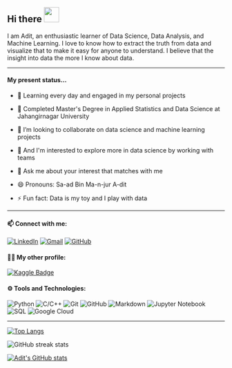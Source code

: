 ## Hi there <img src="https://raw.githubusercontent.com/MartinHeinz/MartinHeinz/master/wave.gif" width="35px">

I am Adit, an enthusiastic learner of Data Science, Data Analysis, and Machine Learning. I love to know how to extract the truth from data and visualize that to make it easy for anyone to understand. I believe that the insight into data the more I know about data. 

---
#### My present status...

- 🔭 Learning every day and engaged in my personal projects

- 🌱 Completed Master's Degree in Applied Statistics and Data Science at Jahangirnagar University

- 👯 I’m looking to collaborate on data science and machine learning projects

- 🤔 And I'm interested to explore more in data science by working with teams

- 💬 Ask me about your interest that matches with me

- 😄 Pronouns: Sa-ad Bin Ma-n-jur A-dit

- ⚡ Fun fact: Data is my toy and I play with data
---

#### 📫 Connect with me:

[![LinkedIn](https://img.shields.io/badge/--linkedin?label=LinkedIn&logo=LinkedIn&style=social)](https://www.linkedin.com/in/saadbinmanjuradit)
[![Gmail](https://img.shields.io/badge/--linkedin?label=Gmail&logo=gmail&style=social)](mailto:work.saadbinmanjuradit@gmail.com)
[![GitHub](https://img.shields.io/badge/--github?label=Github&logo=GitHub&style=social)](https://github.com/saadbinmanjur)

#### 👨‍💻 My other profile:

[![Kaggle Badge](https://img.shields.io/badge/Kaggle-Adit-blue)](https://www.kaggle.com/aditeloo)

#### ⚙ Tools and Technologies:


![Python](https://img.shields.io/badge/-Python-333333?style=flat&logo=python)
![C/C++](https://img.shields.io/badge/-C/C++-333333?style=flat&logo=c)
![Git](https://img.shields.io/badge/-Git-333333?style=flat&logo=git)
![GitHub](https://img.shields.io/badge/-GitHub-333333?style=flat&logo=github)
![Markdown](https://img.shields.io/badge/-Markdown-333333?style=flat&logo=markdown)
![Jupyter Notebook](https://img.shields.io/badge/-Jupyter%20Notebook-333333?style=flat&logo=jupyter)
![SQL](https://img.shields.io/badge/-SQL-333333?style=flat)
![Google Cloud](https://img.shields.io/badge/-Google%20Cloud-333333?style=flat&logo=google-cloud)

---

[![Top Langs](https://github-readme-stats.vercel.app/api/top-langs/?username=saadbinmanjur&layout=compact&hide_border=true)](https://github.com/saadbinmanjur/github-readme-stats)

![GitHub streak stats](https://github-readme-streak-stats.herokuapp.com/?user=saadbinmanjur)  

[![Adit's GitHub stats](https://github-readme-stats.vercel.app/api?username=saadbinmanjur&show_icons=true&hide_border=true)](https://github.com/saadbinmanjur/github-readme-stats)
